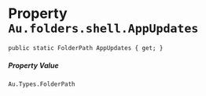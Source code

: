 # Property `Au.folders.shell.AppUpdates`

```
public static FolderPath AppUpdates { get; }
```

##### Property Value

`Au.Types.FolderPath`